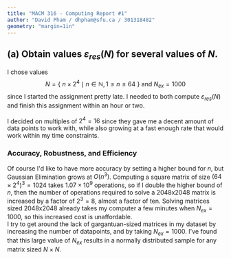 ```yaml
---
title: "MACM 316 - Computing Report #1"
author: "David Pham / dhpham@sfu.ca / 301318482"
geometry: "margin=1in"
---
```


## (a) Obtain values $ε_{res}(N)$ for several values of $N$. 

I chose values
$$
N = \{~n\times2^4 \mid n \in \mathbb{N}, 1 \leq n \leq 64~\}
\text{ and }
N_{ex} = 1000
$$
since I started the assignment pretty late. I needed to both compute $ε_{res}(N)$ and finish this assignment within an hour or two.  
\
I decided on multiples of $2^4 = 16$ since they gave me a decent amount of data points to work with, while also growing at a fast enough rate that would work within my time constraints. 

### Accuracy, Robustness, and Efficiency
Of course I'd like to have more accuracy by setting a higher bound for $n$, but Gaussian Elimination grows at $O(n^3)$. Computing a square matrix of size $(64\times2^4)^3 = 1024$ takes $1.07\times10^9$ operations, so if I double the higher bound of $n$, then the number of operations required to solve a 2048x2048 matrix is increased by a factor of $2^3 = 8$, almost a factor of ten. Solving matrices sized 2048x2048 already takes my computer a few minutes when $N_{ex} = 1000$, so this increased cost is unaffordable. 
\
I try to get around the lack of gargantuan-sized matrices in my dataset by increasing the number of datapoints, and by taking $N_{ex}=1000$. I've found that this large value of $N_{ex}$ results in a normally distributed sample for any matrix sized $N \times N$.


